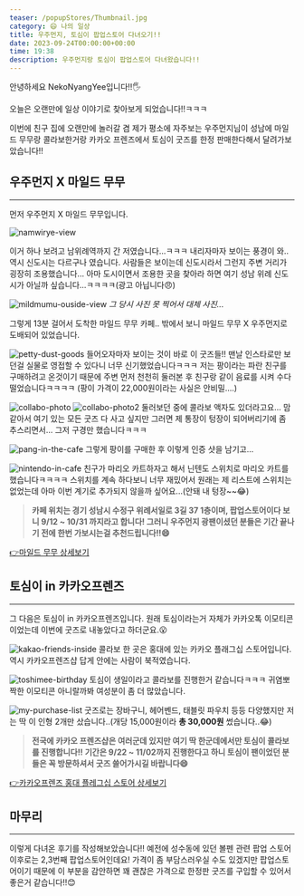 ```yaml
---
teaser: /popupStores/Thumbnail.jpg
category: 😄 나의 일상
title: 우주먼지, 토심이 팝업스토어 다녀오기!!
date: 2023-09-24T00:00:00+00:00
time: 19:38
description: 우주먼지랑 토심이 팝업스토어 다녀왔습니다!!
---
```


안녕하세요 NekoNyangYee입니다!!🖐️

오늘은 오랜만에 일상 이야기로 찾아보게 되었습니다!!ㅋㅋㅋ

이번에 친구 집에 오랜만에 놀러갈 겸 제가 평소에 자주보는 우주먼지님이 성남에 마일드 무무랑 콜라보한거랑 카카오 프렌즈에서 토심이 굿즈를 한정 판매한다해서 달려가보았습니다!!

## 우주먼지 X 마일드 무무

---

먼저 우주먼지 X 마일드 무무입니다.

![namwirye-view](/popupStores/namwirye-view.jpg)

이거 하나 보려고 남위례역까지 간 저였습니다...ㅋㅋㅋ 내리자마자 보이는 풍경이 와.. 역시 신도시는 다르구나 였습니다. 사람들은 보이는데 신도시라서 그런지 주변 거리가 굉장히 조용했습니다... 아마 도시이면서 조용한 곳을 찾아라 하면 여기 성남 위례 신도시가 아닐까 싶습니다...ㅋㅋㅋㅋ(광고 아닙니다😠)

![mildmumu-ouside-view](/popupStores/mildmumu-ouside-view.jpg)
_그 당시 사진 못 찍어서 대체 사진..._

그렇게 13분 걸어서 도착한 마일드 무무 카페.. 밖에서 보니 마일드 무무 X 우주먼지로 도배되어 있었습니다.

![petty-dust-goods](/popupStores/petty-dust-goods.jpg)
들어오자마자 보이는 것이 바로 이 굿즈들!! 맨날 인스타로만 보던걸 실물로 영접할 수 있다니 너무 신기했었습니다ㅋㅋㅋ 저는 팡이라는 파란 친구를 구매하려고 온것이기 때문에 주변 먼저 천천히 둘러본 후 친구랑 같이 음료를 시켜 수다 떨었습니다ㅋㅋㅋㅋ
(팡이 가격이 22,000원이라는 사실은 안비밀....)

![collabo-photo](/popupStores/collabo-photo.jpg)
![collabo-photo2](/popupStores/collabo-photo2.jpg)
둘러보던 중에 콜라보 액자도 있더라고요... 맘같아서 여기 있는 모든 굿즈 다 사고 싶지만 그러면 제 통장이 텅장이 되어버리기에 좀 추스리면서... 그저 구경만 했습니다ㅋㅋㅋ

![pang-in-the-cafe](/popupStores/pang-in-the-cafe.jpg)
그렇게 팡이를 구매한 후 이렇게 인증 샷을 남기고...

![nintendo-in-cafe](/popupStores/nintendo-in-cafe.jpg)
친구가 마리오 카트하자고 해서 닌텐도 스위치로 마리오 카트를 했습니다ㅋㅋㅋㅋ 스위치를 계속 하다보니 너무 재밌어서 원래는 제 리스트에 스위치는 없었는데 아마 이번 계기로 추가되지 않을까 싶어요...(안돼 내 텅장~~😂)

> **카페 위치는 경기 성남시 수정구 위례서일로 3길 37 1층이며, 팝업스토어이다 보니 9/12 ~ 10/31 까지라고 합니다! 그러니 우주먼지 광팬이셨던 분들은 기간 끝나기 전에 한번 가보시는걸 추천드립니다!!😄**

<a href="https://place.map.kakao.com/514024281">👉마일드 무무 상세보기</a>

## 토심이 in 카카오프렌즈

---

그 다음은 토심이 in 카카오프렌즈입니다. 원래 토심이라는거 자체가 카카오톡 이모티콘이었는데 이번에 굿즈로 내놓았다고 하더군요.😮

![kakao-friends-inside](/popupStores/kakao-friends-inside.jpg)
콜라보 한 곳은 홍대에 있는 카카오 플래그십 스토어입니다. 역시 카카오프렌즈샵 답게 안에는 사람이 북적였습니다.

![toshimee-birthday](/popupStores/toshimee-birthday.jpg)
토심이 생일이라고 콜라보를 진행한거 같습니다ㅋㅋㅋ 귀염뽀짝한 이모티콘 아니랄까봐 여성분이 좀 더 많았습니다.

![my-purchase-list](/popupStores/my-purchase-list.jpg)
굿즈로는 장바구니, 헤어벤드, 태블릿 파우치 등등 다양했지만 저는 딱 이 인형 2개만 샀습니다..(개당 15,000원이라 **총 30,000원** 썼습니다..😂)

> **전국에 카카오 프렌즈샵은 여러군데 있지만 여기 딱 한군데에서만 토심이 콜라보를 진행합니다!! 기간은 9/22 ~ 11/02까지 진행한다고 하니 토심이 팬이었던 분들은 꼭 방문하셔서 굿즈 쓸어가시길 바랍니다😄**

<a href="https://place.map.kakao.com/1786432255">👉카카오프렌즈 홍대 플레그십 스토어 상세보기</a>

## 마무리

---

이렇게 다녀온 후기를 작성해보았습니다!! 예전에 성수동에 있던 볼펜 관련 팝업 스토어 이후로는 2,3번째 팝업스토어인데요! 가격이 좀 부담스러우실 수도 있겠지만 팝업스토어이기 때문에 이 부분을 감안하면 꽤 괜찮은 가격으로 한정판 굿즈를 구입할 수 있어서 좋은거 같습니다!!😊
